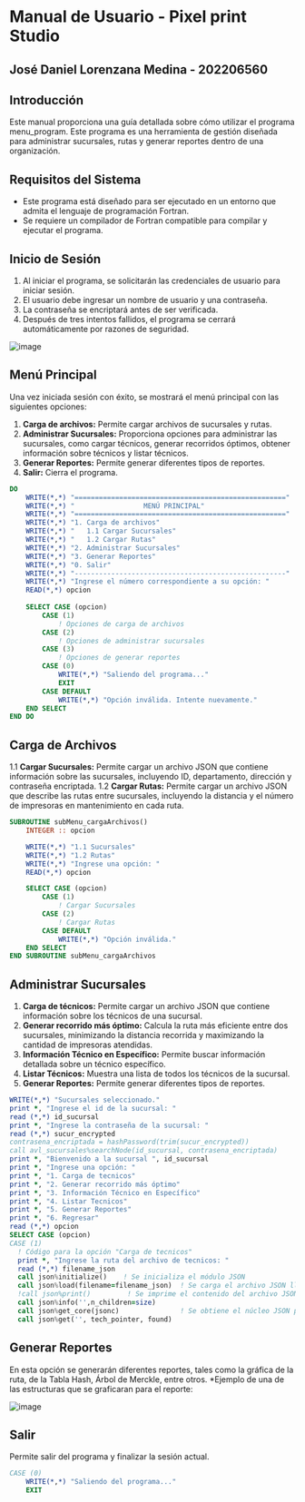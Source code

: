 # Manual de Usuario - Pixel print Studio
## José Daniel Lorenzana Medina - 202206560

## Introducción
Este manual proporciona una guía detallada sobre cómo utilizar el programa menu_program. Este programa es una herramienta de gestión diseñada para administrar sucursales, rutas y generar reportes dentro de una organización.

## Requisitos del Sistema
- Este programa está diseñado para ser ejecutado en un entorno que admita el lenguaje de programación Fortran.
- Se requiere un compilador de Fortran compatible para compilar y ejecutar el programa.

## Inicio de Sesión
1. Al iniciar el programa, se solicitarán las credenciales de usuario para iniciar sesión.
2. El usuario debe ingresar un nombre de usuario y una contraseña.
3. La contraseña se encriptará antes de ser verificada.
4. Después de tres intentos fallidos, el programa se cerrará automáticamente por razones de seguridad.

![image](https://github.com/JoseLorenzana272/EDD_PROYECTO1_202206560/assets/122989930/fa328560-1b07-45c7-9a54-aa5d690c48d0)


## Menú Principal
Una vez iniciada sesión con éxito, se mostrará el menú principal con las siguientes opciones:

1. **Carga de archivos:** Permite cargar archivos de sucursales y rutas.
2. **Administrar Sucursales:** Proporciona opciones para administrar las sucursales, como cargar técnicos, generar recorridos óptimos, obtener información sobre técnicos y listar técnicos.
3. **Generar Reportes:** Permite generar diferentes tipos de reportes.
0. **Salir:** Cierra el programa.
```fortran
DO
    WRITE(*,*) "===================================================="
    WRITE(*,*) "                 MENÚ PRINCIPAL"
    WRITE(*,*) "===================================================="
    WRITE(*,*) "1. Carga de archivos"
    WRITE(*,*) "   1.1 Cargar Sucursales"
    WRITE(*,*) "   1.2 Cargar Rutas"
    WRITE(*,*) "2. Administrar Sucursales"
    WRITE(*,*) "3. Generar Reportes"
    WRITE(*,*) "0. Salir"
    WRITE(*,*) "----------------------------------------------------"
    WRITE(*,*) "Ingrese el número correspondiente a su opción: "
    READ(*,*) opcion
            
    SELECT CASE (opcion)
        CASE (1)
            ! Opciones de carga de archivos
        CASE (2)
            ! Opciones de administrar sucursales
        CASE (3)
            ! Opciones de generar reportes
        CASE (0)
            WRITE(*,*) "Saliendo del programa..."
            EXIT
        CASE DEFAULT
            WRITE(*,*) "Opción inválida. Intente nuevamente."
    END SELECT
END DO

```

## Carga de Archivos
1.1 **Cargar Sucursales:** Permite cargar un archivo JSON que contiene información sobre las sucursales, incluyendo ID, departamento, dirección y contraseña encriptada.
1.2 **Cargar Rutas:** Permite cargar un archivo JSON que describe las rutas entre sucursales, incluyendo la distancia y el número de impresoras en mantenimiento en cada ruta.
```fortran
SUBROUTINE subMenu_cargaArchivos()
    INTEGER :: opcion

    WRITE(*,*) "1.1 Sucursales"
    WRITE(*,*) "1.2 Rutas"
    WRITE(*,*) "Ingrese una opción: "
    READ(*,*) opcion

    SELECT CASE (opcion)
        CASE (1)
            ! Cargar Sucursales
        CASE (2)
            ! Cargar Rutas
        CASE DEFAULT
            WRITE(*,*) "Opción inválida."
    END SELECT
END SUBROUTINE subMenu_cargaArchivos

```
## Administrar Sucursales
1. **Carga de técnicos:** Permite cargar un archivo JSON que contiene información sobre los técnicos de una sucursal.
2. **Generar recorrido más óptimo:** Calcula la ruta más eficiente entre dos sucursales, minimizando la distancia recorrida y maximizando la cantidad de impresoras atendidas.
3. **Información Técnico en Específico:** Permite buscar información detallada sobre un técnico específico.
4. **Listar Técnicos:** Muestra una lista de todos los técnicos de la sucursal.
5. **Generar Reportes:** Permite generar diferentes tipos de reportes.
```fortran
WRITE(*,*) "Sucursales seleccionado."
print *, "Ingrese el id de la sucursal: "
read (*,*) id_sucursal
print *, "Ingrese la contraseña de la sucursal: "
read (*,*) sucur_encrypted
contrasena_encriptada = hashPassword(trim(sucur_encrypted))
call avl_sucursales%searchNode(id_sucursal, contrasena_encriptada)
print *, "Bienvenido a la sucursal ", id_sucursal
print *, "Ingrese una opción: "
print *, "1. Carga de tecnicos"
print *, "2. Generar recorrido más óptimo"
print *, "3. Información Técnico en Específico"
print *, "4. Listar Tecnicos"
print *, "5. Generar Reportes"
print *, "6. Regresar"
read (*,*) opcion
SELECT CASE (opcion)
CASE (1)
  ! Código para la opción "Carga de tecnicos"
  print *, "Ingrese la ruta del archivo de tecnicos: "
  read (*,*) filename_json
  call json%initialize()    ! Se inicializa el módulo JSON
  call json%load(filename=filename_json)  ! Se carga el archivo JSON llamado 'config.json'
  !call json%print()         ! Se imprime el contenido del archivo JSON (opcional)
  call json%info('',n_children=size)
  call json%get_core(jsonc)               ! Se obtiene el núcleo JSON para acceder a sus funciones básicas
  call json%get('', tech_pointer, found)
```

## Generar Reportes
En esta opción se generarán diferentes reportes, tales como la gráfica de la ruta, de la Tabla Hash, Árbol de Merckle, entre otros.
*Ejemplo de una de las estructuras que se graficaran para el reporte:

![image](https://github.com/JoseLorenzana272/EDD_PROYECTO1_202206560/assets/122989930/a1f30b86-4e6d-4938-a73c-e25a3baf8c6e)


## Salir
Permite salir del programa y finalizar la sesión actual.
```fortran
CASE (0)
    WRITE(*,*) "Saliendo del programa..."
    EXIT
```
